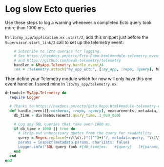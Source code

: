 # Log slow Ecto queries

Use these steps to log a warning whenever a completed Ecto query took more than 1000 ms.

In `lib/my_app/application.ex` `.start/2`, add this snippet just before the `Supervisor.start_link/2` call to set up the telemetry event:

```rb
    # Subscribe to Ecto queries for logging.
    # See https://hexdocs.pm/ecto/Ecto.Repo.html#module-telemetry-events
    # and https://github.com/beam-telemetry/telemetry
    handler = &MyApp.Telemetry.handle_event/4
    :ok = :telemetry.attach("my_app_ecto", [:my_app, :repo, :query], handler, %{})
```

Then define your Telemetry module which for now will only have this one event handler. I saved mine in `lib/my_app/telemetry.ex`:

```rb
defmodule MyApp.Telemetry do
  require Logger

  # Thanks to https://hexdocs.pm/ecto/Ecto.Repo.html#module-telemetry-events
  def handle_event([:cerberus, :repo, :query], measurements, metadata, _config) do
    db_time = div(measurements.query_time, 1_000_000)

    # Log any SQL queries that take over 1000 ms.
    if db_time > 1000 || true do
      # Strip out unnecessary quotes from the query for readability
      query = Regex.replace(~r/(\d\.)"([^"]+)"/, metadata.query, "\\1\\2")
      params = inspect(metadata.params, charlists: false)
      Logger.info("SQL query took #{db_time}ms:   #{query}   [#{params}]")
    end
  end
end
```

